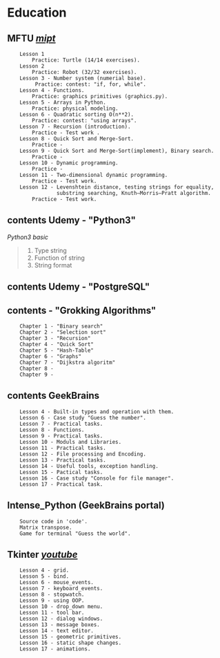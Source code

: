 # Education
## MFTU [***mipt***](http://judge.mipt.ru/mipt_cs_on_python3/)
        Lesson 1 
            Practice: Turtle (14/14 exercises).
        Lesson 2
            Practice: Robot (32/32 exercises).
        Lesson 3 - Number system (numerial base).
             Practice: contest: "if, for, while".
        Lesson 4 - Functions.
            Practice: graphics primitives (graphics.py).
        Lesson 5 - Arrays in Python.
            Practice: physical modeling.
        Lesson 6 - Quadratic sorting O(n**2).
            Practice: contest: "using arrays".
        Lesson 7 - Recursion (introduction).
            Practice - Test work .
        Lesson 8 - Quick Sort and Merge-Sort.
            Practice -   
        Lesson 9 - Quick Sort and Merge-Sort(implement), Binary search.
            Practice - 
        Lesson 10 - Dynamic programming.
            Practice -  
        Lesson 11 - Two-dimensional dynamic programming.
            Practice - Test work.
        Lesson 12 - Levenshtein distance, testing strings for equality, 
                    substring searching, Knuth–Morris–Pratt algorithm.
            Practice - Test work. 

## contents Udemy - "Python3"
*Python3 basic*
> 1. Type string
> 2. Function of string
> 3. String format
>
## contents Udemy - "PostgreSQL"
## contents  - "Grokking Algorithms"
        Chapter 1 - "Binary search"
        Chapter 2 - "Selection sort"
        Chapter 3 - "Recursion"
        Chapter 4 - "Quick Sort"
        Chapter 5 - "Hash-Table"
        Chapter 6 - "Graphs"
        Chapter 7 - "Dijkstra algoritm"
        Chapter 8 - 
        Chapter 9 - 
        
## contents GeekBrains
        Lesson 4 - Built-in types and operation with them.
        Lesson 6 - Case study "Guess the number".
        Lesson 7 - Practical tasks.
        Lesson 8 - Functions.
        Lesson 9 - Practical tasks.
        Lesson 10 - Moduls and Libraries.
        Lesson 11 - Practical tasks.
        Lesson 12 - File processing and Encoding.
        Lesson 13 - Practical tasks.
        Lesson 14 - Useful tools, exception handling.
        Lesson 15 - Pactical tasks.
        Lesson 16 - Case study "Console for file manager".
        Lesson 17 - Practical task.
## Intense_Python (GeekBrains portal)
        Source code in 'code'.
        Matrix transpose.
        Game for terminal "Guess the world".
## Tkinter  [***youtube***](https://www.youtube.com/channel/UChHyBDvI5AJmcPv36M6PUrQ)  
        Lesson 4 - grid.
        Lesson 5 - bind.
        Lesson 6 - mouse_events.
        Lesson 7 - keyboard_events.
        Lesson 8 - stopwatch.
        Lesson 9 - using OOP.
        Lesson 10 - drop_down menu.
        Lesson 11 - tool bar.
        Lesson 12 - dialog windows.
        Lesson 13 - message boxes.
        Lesson 14 - text editor.
        Lesson 15 - geometric primitives.
        Lesson 16 - static shape changes.
        Lesson 17 - animations.
        
